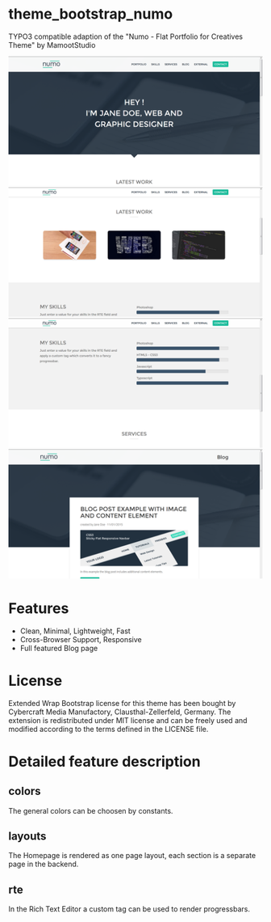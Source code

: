 # theme_bootstrap_numo
TYPO3 compatible adaption of the "Numo - Flat Portfolio for Creatives Theme" by MamootStudio

![Screenshot](Meta/Screenshots/screenshot.png)
![Screenshot](Meta/Screenshots/screenshot-01.png)
![Screenshot](Meta/Screenshots/screenshot-02.png)
![Screenshot](Meta/Screenshots/screenshot-03.png)

# Features

* Clean, Minimal, Lightweight, Fast
* Cross-Browser Support, Responsive
* Full featured Blog page

# License
Extended Wrap Bootstrap license for this theme has been bought by Cybercraft Media Manufactory, Clausthal-Zellerfeld, Germany.
The extension is redistributed under MIT license and can be freely used and modified according to the terms defined in the LICENSE file.

# Detailed feature description

## colors

The general colors can be choosen by constants.

## layouts

The Homepage is rendered as one page layout, each section is a separate page in the backend.

## rte

In the Rich Text Editor a custom tag can be used to render progressbars.

